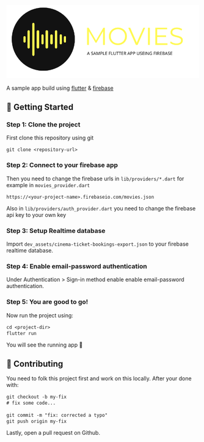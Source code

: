 ![App Banner](./dev_assets/movies-banner.png)

A sample app build using [flutter](https://www.flutter.dev) & [firebase](https://firebase.google.com)

## 🤑 Getting Started
### Step 1: Clone the project
First clone this repository using git
```
git clone <repository-url>
```

### Step 2: Connect to your firebase app
Then you need to change the firebase urls in ``lib/providers/*.dart`` for example in `movies_provider.dart`

```
https://<your-project-name>.firebaseio.com/movies.json
```

Also in ``lib/providers/auth_provider.dart`` you need to change the firebase api key to your own key

### Step 3: Setup Realtime database
Import ``dev_assets/cinema-ticket-bookings-export.json`` to your firebase realtime database.

### Step 4: Enable email-password authentication
Under Authentication > Sign-in method enable enable email-password authentication.

### Step 5: You are good to go!
Now run the project using:
```
cd <project-dir>
flutter run
```
You will see the running app 🤩

## 🤝 Contributing
You need to folk this project first and work on this locally. After your done with:

```
git checkout -b my-fix
# fix some code...

git commit -m "fix: corrected a typo"
git push origin my-fix
```

Lastly, open a pull request on Github.